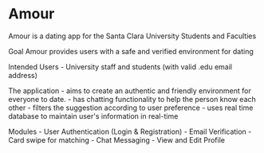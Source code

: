 # Amour
Amour is a dating app for the Santa Clara University Students and Faculties

Goal
 Amour provides users with a safe and verified environment for dating

Intended Users
    - University staff and students (with valid .edu email address)


The application 
    - aims to create an authentic and friendly environment for everyone to date. 
    - has chatting functionality to help the person know each other
    - filters the suggestion according to user preference
    - uses real time database to maintain user's information in real-time

Modules
    - User Authentication (Login & Registration)
    - Email Verification
    - Card swipe for matching
    - Chat Messaging
    - View and Edit Profile
